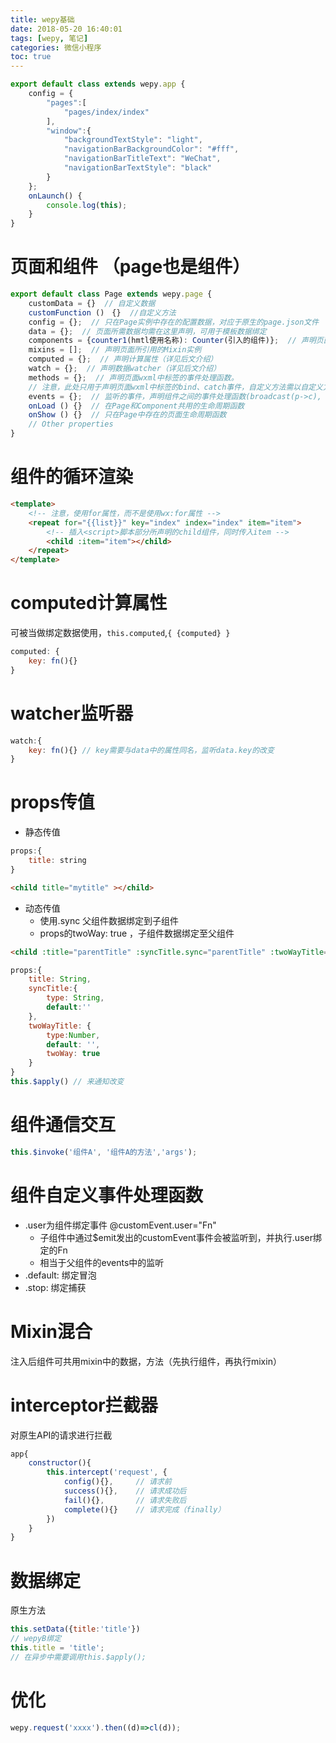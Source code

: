 ```yaml
---
title: wepy基础
date: 2018-05-20 16:40:01
tags: [wepy, 笔记]
categories: 微信小程序
toc: true
---
```


```javascript
export default class extends wepy.app {
    config = {
        "pages":[
            "pages/index/index"
        ],
        "window":{
            "backgroundTextStyle": "light",
            "navigationBarBackgroundColor": "#fff",
            "navigationBarTitleText": "WeChat",
            "navigationBarTextStyle": "black"
        }
    };
    onLaunch() {
        console.log(this);
    }
}
```

<!-- more -->
# 页面和组件 （page也是组件）
```javascript
export default class Page extends wepy.page {
    customData = {}  // 自定义数据
    customFunction ()　{}  //自定义方法
    config = {};  // 只在Page实例中存在的配置数据，对应于原生的page.json文件
    data = {};  // 页面所需数据均需在这里声明，可用于模板数据绑定
    components = {counter1(hmtl使用名称): Counter(引入的组件)};  // 声明页面中所引用的组件，或声明组件中所引用的子组件
    mixins = [];  // 声明页面所引用的Mixin实例
    computed = {};  // 声明计算属性（详见后文介绍）
    watch = {};  // 声明数据watcher（详见后文介绍）
    methods = {};  // 声明页面wxml中标签的事件处理函数。
    // 注意，此处只用于声明页面wxml中标签的bind、catch事件，自定义方法需以自定义方法的方式声明
    events = {};  // 监听的事件，声明组件之间的事件处理函数(broadcast(p->c), emit(c->p), invoke(组件对组件的调用))
    onLoad () {}  // 在Page和Component共用的生命周期函数
    onShow () {}  // 只在Page中存在的页面生命周期函数
    // Other properties
}
```
# 组件的循环渲染
```html
<template>
    <!-- 注意，使用for属性，而不是使用wx:for属性 -->
    <repeat for="{{list}}" key="index" index="index" item="item">
        <!-- 插入<script>脚本部分所声明的child组件，同时传入item -->
        <child :item="item"></child>
    </repeat>
</template>
```
# computed计算属性
可被当做绑定数据使用，`this.computed`,`{ {computed} }`
```javascript
computed: {
    key: fn(){}
}
```
# watcher监听器
```javascript
watch:{
    key: fn(){} // key需要与data中的属性同名，监听data.key的改变
}
```
# props传值
* 静态传值
```javascript
props:{
    title: string
}
```
```html
<child title="mytitle" ></child>
```
* 动态传值
  * 使用.sync 父组件数据绑定到子组件
  * props的twoWay: true ，子组件数据绑定至父组件

```html
<child :title="parentTitle" :syncTitle.sync="parentTitle" :twoWayTitle="parentTitle"></child>
```
```javascript
props:{
    title: String,
    syncTitle:{
        type: String,
        default:''
    },
    twoWayTitle: {
        type:Number,
        default: '',
        twoWay: true
    }
}
this.$apply() // 来通知改变
```
# 组件通信交互
```javascript
this.$invoke('组件A', '组件A的方法','args');
```

# 组件自定义事件处理函数
* .user为组件绑定事件  @customEvent.user="Fn"
  * 子组件中通过$emit发出的customEvent事件会被监听到，并执行.user绑定的Fn
  * 相当于父组件的events中的监听
* .default: 绑定冒泡
* .stop:  绑定捕获

# Mixin混合
注入后组件可共用mixin中的数据，方法（先执行组件，再执行mixin）

# interceptor拦截器
对原生API的请求进行拦截
```javascript
app{
    constructor(){
        this.intercept('request', {
            config(){},     // 请求前
            success(){},    // 请求成功后
            fail(){},       // 请求失败后
            complete(){}    // 请求完成（finally）
        })
    }
}
```
# 数据绑定
原生方法
```javascript
this.setData({title:'title'})
// wepyB绑定
this.title = 'title';
// 在异步中需要调用this.$apply();
```
# 优化
```javascript
wepy.request('xxxx').then((d)=>cl(d));
```

